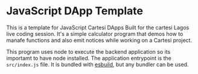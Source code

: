 # JavaScript DApp Template

This is a template for JavaScript Cartesi DApps Built for the cartesi Lagos live coding session. It's a simple calculator program that demos how to manafe functions and also emit notices while working on a Cartesi project. 

This program uses node to execute the backend application so its importamt to have node installed.
The application entrypoint is the `src/index.js` file. It is bundled with [esbuild](https://esbuild.github.io), but any bundler can be used.
